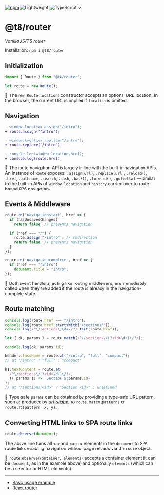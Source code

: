 [![npm](https://flat.badgen.net/npm/v/@t8/router?labelColor=345&color=46e)](https://www.npmjs.com/package/@t8/router) ![Lightweight](https://flat.badgen.net/bundlephobia/minzip/@t8/router/?label=minzip&labelColor=345&color=46e&r=0) ![TypeScript ✓](https://flat.badgen.net/badge/TypeScript/✓?labelColor=345&color=345)

# @t8/router

*Vanilla JS/TS router*

Installation: `npm i @t8/router`

## Initialization

```js
import { Route } from "@t8/router";

let route = new Route();
```

🔹 The `new Route(location)` constructor accepts an optional URL location. In the browser, the current URL is implied if `location` is omitted.

## Navigation

```diff
- window.location.assign("/intro");
+ route.assign("/intro");

- window.location.replace("/intro");
+ route.replace("/intro");

- console.log(window.location.href);
+ console.log(route.href);
```

🔹 The route navigation API is largely in line with the built-in navigation APIs. An instance of `Route` exposes: `.assign(url)`, `.replace(url)`, `.reload()`, `.href`, `.pathname`, `.search`, `.hash`, `.back()`, `.forward()`, `.go(delta)` — similar to the built-in APIs of `window.location` and `history` carried over to route-based SPA navigation.

## Events & Middleware

```js
route.on("navigationstart", href => {
  if (hasUnsavedChanges)
    return false; // prevents navigation

  if (href === "/") {
    route.assign("/intro"); // redirection
    return false; // prevents navigation
  }
});
```

```js
route.on("navigationcomplete", href => {
  if (href === "/intro")
    document.title = "Intro";
});
```

🔹 Both event handlers, acting like routing middleware, are immediately called when they are added if the route is already in the navigation-complete state.

## Route matching

```js
console.log(route.href === "/intro");
console.log(route.href.startsWith("/sections/"));
console.log(/^\/sections\/\d+\/?/.test(route.href));
```

```js
let { ok, params } = route.match(/^\/sections\/(?<id>\d+)\/?/);

console.log(ok, params.id);
```

```js
header.className = route.at("/intro", "full", "compact");
// at "/intro" ? "full" : "compact"

h1.textContent = route.at(
  /^\/sections\/(?<id>\d+)\/?/,
  ({ params }) => `Section ${params.id}`
);
// at "/sections/<id>" ? "Section <id>" : undefined
```

🔹 Type-safe `params` can be obtained by providing a type-safe URL pattern, such as produced by [*url-shape*](https://github.com/t8js/url-shape#readme), to `route.match(pattern)` or `route.at(pattern, x, y)`.

## Converting HTML links to SPA route links

```js
route.observe(document);
```

The above line turns all `<a>` and `<area>` elements in the `document` to SPA route links enabling navigation without page reloads via the `route` object.

🔹 `route.observe(container, elements)` accepts a container element (it can be `document`, as in the example above) and optionally `elements` (which can be a selector or HTML elements).

---

- [Basic usage example](https://codesandbox.io/p/sandbox/n7y5rx?file=%2Fsrc%2Findex.ts)
- [React router](https://github.com/t8js/react-router)
